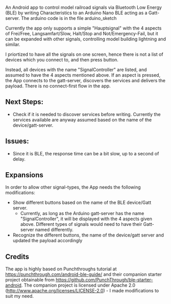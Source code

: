 An Android app to control model railroad signals via Bluetooth Low Energy (BLE) by writing Characteristics to an Arduino Nano BLE acting as a Gatt-server. The arduino code is in the file arduino_sketch

Currently the app only supports a simple "Hauptsignal" with the 4 aspects of Frei/Free, Langsamfart/Slow, Halt/Stop and Not/Emergency-Fail, but it can be expanded with other signals, controlling model building lightning and similar.

I priortized to have all the signals on one screen, hence there is not a list of devices which you connect to, and then press button.

Instead, all devices with the name "SignalController" are listed, and assumed to have the 4 aspects mentioned above. If an aspect is pressed, the App connects to the gatt-server, discovers the services and delivers the payload. 
There is no connect-first flow in the app.

Next Steps:
-----------
- Check if it is needed to discover services before writing. Currently the services available are anyway assumed based on the name of the device/gatt-server.

Issues:
-------
- Since it is BLE, the response time can be a bit slow, up to a second of delay.

Expansions
----------
In order to allow other signal-types, the App needs the following modifications:
- Show different buttons based on the name of the BLE device/Gatt server.
    - Currently, as long as the Arduino gatt-server has the name "SignalController", it will be displayed with the 4 aspects given above. Different types of signals would need to have their Gatt-server named differently.
- Recognize the different buttons, the name of the device/gatt server and updated the payload accordingly

Credits
-------
The app is highly based on Punchthroughs tutorial at https://punchthrough.com/android-ble-guide/ and their companion starter project obtainable from https://github.com/PunchThrough/ble-starter-android.
The companion project is licensed under Apache 2.0 (http://www.apache.org/licenses/LICENSE-2.0) - I made modifications to suit my need.
 

